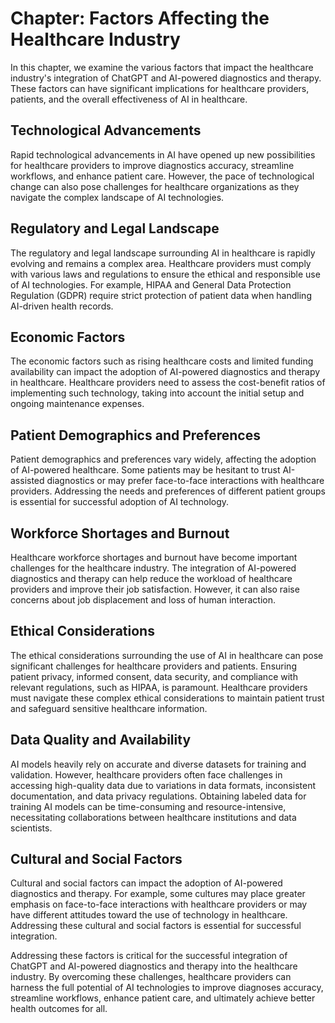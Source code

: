 Chapter: Factors Affecting the Healthcare Industry
==================================================

In this chapter, we examine the various factors that impact the healthcare industry's integration of ChatGPT and AI-powered diagnostics and therapy. These factors can have significant implications for healthcare providers, patients, and the overall effectiveness of AI in healthcare.

Technological Advancements
--------------------------

Rapid technological advancements in AI have opened up new possibilities for healthcare providers to improve diagnostics accuracy, streamline workflows, and enhance patient care. However, the pace of technological change can also pose challenges for healthcare organizations as they navigate the complex landscape of AI technologies.

Regulatory and Legal Landscape
------------------------------

The regulatory and legal landscape surrounding AI in healthcare is rapidly evolving and remains a complex area. Healthcare providers must comply with various laws and regulations to ensure the ethical and responsible use of AI technologies. For example, HIPAA and General Data Protection Regulation (GDPR) require strict protection of patient data when handling AI-driven health records.

Economic Factors
----------------

The economic factors such as rising healthcare costs and limited funding availability can impact the adoption of AI-powered diagnostics and therapy in healthcare. Healthcare providers need to assess the cost-benefit ratios of implementing such technology, taking into account the initial setup and ongoing maintenance expenses.

Patient Demographics and Preferences
------------------------------------

Patient demographics and preferences vary widely, affecting the adoption of AI-powered healthcare. Some patients may be hesitant to trust AI-assisted diagnostics or may prefer face-to-face interactions with healthcare providers. Addressing the needs and preferences of different patient groups is essential for successful adoption of AI technology.

Workforce Shortages and Burnout
-------------------------------

Healthcare workforce shortages and burnout have become important challenges for the healthcare industry. The integration of AI-powered diagnostics and therapy can help reduce the workload of healthcare providers and improve their job satisfaction. However, it can also raise concerns about job displacement and loss of human interaction.

Ethical Considerations
----------------------

The ethical considerations surrounding the use of AI in healthcare can pose significant challenges for healthcare providers and patients. Ensuring patient privacy, informed consent, data security, and compliance with relevant regulations, such as HIPAA, is paramount. Healthcare providers must navigate these complex ethical considerations to maintain patient trust and safeguard sensitive healthcare information.

Data Quality and Availability
-----------------------------

AI models heavily rely on accurate and diverse datasets for training and validation. However, healthcare providers often face challenges in accessing high-quality data due to variations in data formats, inconsistent documentation, and data privacy regulations. Obtaining labeled data for training AI models can be time-consuming and resource-intensive, necessitating collaborations between healthcare institutions and data scientists.

Cultural and Social Factors
---------------------------

Cultural and social factors can impact the adoption of AI-powered diagnostics and therapy. For example, some cultures may place greater emphasis on face-to-face interactions with healthcare providers or may have different attitudes toward the use of technology in healthcare. Addressing these cultural and social factors is essential for successful integration.

Addressing these factors is critical for the successful integration of ChatGPT and AI-powered diagnostics and therapy into the healthcare industry. By overcoming these challenges, healthcare providers can harness the full potential of AI technologies to improve diagnoses accuracy, streamline workflows, enhance patient care, and ultimately achieve better health outcomes for all.
